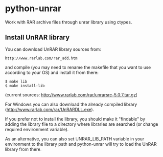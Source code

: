 
python-unrar
============

Work with RAR archive files through unrar library using ctypes.


Install UnRAR library
---------------------

You can download UnRAR library sources from:

    http://www.rarlab.com/rar_add.htm

and compile (you may need to rename the makefile that you want to use according to your OS) and install it from there:

    $ make lib
    $ make install-lib

(current sources: http://www.rarlab.com/rar/unrarsrc-5.0.7.tar.gz)

For Windows you can also download the already compiled library (http://www.rarlab.com/rar/UnRARDLL.exe).

If you prefer not to install the library, you should make it "findable" by adding the library file to a directory where libraries are searched (or change required environment variable).

As an alternative, you can also set UNRAR_LIB_PATH variable in your environment to the library path and python-unrar will try to load the UnRAR library from there.
